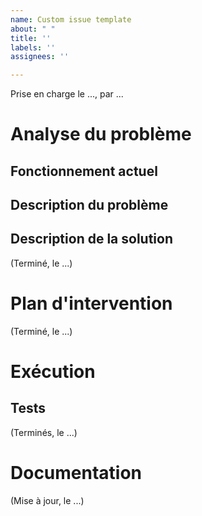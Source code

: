 ```yaml
---
name: Custom issue template
about: " "
title: ''
labels: ''
assignees: ''

---
```


Prise en charge le ..., par ...

# Analyse du problème

## Fonctionnement actuel

## Description du problème

## Description de la solution

(Terminé, le ...)

# Plan d'intervention

(Terminé, le ...)

# Exécution

## Tests

(Terminés, le ...)

# Documentation

(Mise à jour, le ...)
